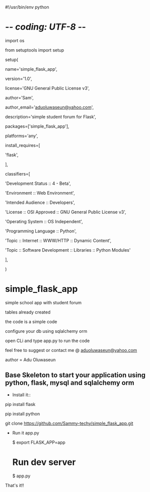 #!/usr/bin/env python

# -*- coding: UTF-8 -*-

import os

from setuptools import setup

setup(

name='simple_flask_app',

version='1.0',

license='GNU General Public License v3',

author='Sam',

author_email='aduoluwaseun@yahoo.com',

description='simple student forum for Flask',

packages=['simple_flask_app'],

platforms='any',

install_requires=[

'flask',

],

classifiers=[

'Development Status :: 4 - Beta',

'Environment :: Web Environment',

'Intended Audience :: Developers',

'License :: OSI Approved :: GNU General Public License v3',

'Operating System :: OS Independent',

'Programming Language :: Python',

'Topic :: Internet :: WWW/HTTP :: Dynamic Content',

'Topic :: Software Development :: Libraries :: Python Modules'

],

)





# simple_flask_app

simple school app with student forum

tables already created

the code is a simple code 

configure your db using sqlalchemy orm

open CLi and type app.py to run the code

feel free to suggest or contact me @ aduoluwaseun@yahoo.com

author = Adu Oluwaseun



Base Skeleton to start your application using python, flask, mysql and sqlalchemy orm
--------------------------------------------------------------

- Install it::

pip install flask

pip install python

git clone https://github.com/Sammy-techy/simple_flask_app.git

- Run it app.py

    $ export FLASK_APP=app
    
    # Run dev server
    
    $ app.py


That's it!!
